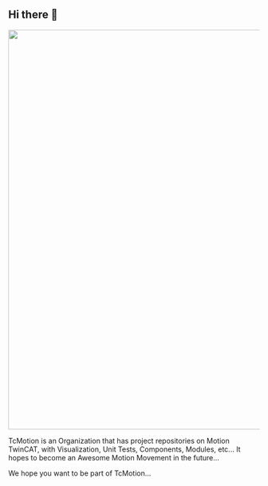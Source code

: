 ## Hi there 👋

<!--

**Here are some ideas to get you started:**

🙋‍♀️ A short introduction - what is your organization all about?
🌈 Contribution guidelines - how can the community get involved?
👩‍💻 Useful resources - where can the community find your docs? Is there anything else the community should know?
🍿 Fun facts - what does your team eat for breakfast?
🧙 Remember, you can do mighty things with the power of [Markdown](https://docs.github.com/github/writing-on-github/getting-started-with-writing-and-formatting-on-github/basic-writing-and-formatting-syntax)
-->

<div id="header" align="center">
  <img src="https://github.com/TcMotion/.github/blob/main/perfil/TcMotion_Logo.jpg" width="800"/>
</div>

TcMotion is an Organization that has project repositories on Motion TwinCAT, with Visualization, Unit Tests, Components, Modules, etc...
It hopes to become an Awesome Motion Movement in the future...

We hope you want to be part of TcMotion...
